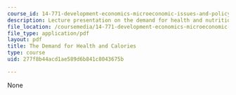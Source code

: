 ```yaml
---
course_id: 14-771-development-economics-microeconomic-issues-and-policy-models-fall-2008
description: Lecture presentation on the demand for health and nutrition.
file_location: /coursemedia/14-771-development-economics-microeconomic-issues-and-policy-models-fall-2008/277f8b44acd1ae589d6b841c8043675b_lec3.pdf
file_type: application/pdf
layout: pdf
title: The Demand for Health and Calories
type: course
uid: 277f8b44acd1ae589d6b841c8043675b

---
```

None